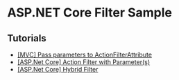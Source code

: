 # ASP.NET Core Filter Sample

## Tutorials

- [[MVC] Pass parameters to ActionFilterAttribute](https://karatejb.blogspot.com/2017/09/mvc-pass-parameters-to.html)
- [[ASP.Net Core] Action Filter with Parameter(s)](https://karatejb.blogspot.com/2019/07/aspnet-core-action-filter-with.html)
- [[ASP.Net Core] Hybrid Filter](https://karatejb.blogspot.com/2019/07/aspnet-core-hybrid-filter.html)


